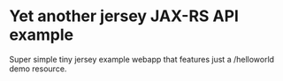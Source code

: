 # Yet another jersey JAX-RS API example

Super simple tiny jersey example webapp that features just a /helloworld demo resource.
